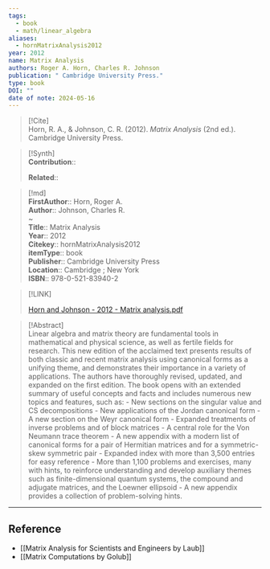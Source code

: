 ```yaml
---
tags:
  - book
  - math/linear_algebra
aliases:
  - hornMatrixAnalysis2012
year: 2012
name: Matrix Analysis
authors: Roger A. Horn, Charles R. Johnson
publication: " Cambridge University Press."
type: book
DOI: ""
date of note: 2024-05-16
---
```


> [!Cite]  
> Horn, R. A., & Johnson, C. R. (2012). _Matrix Analysis_ (2nd ed.). Cambridge University Press.

>[!Synth]  
>**Contribution**::  
>  
>**Related**::   
>  
  
>[!md]  
> **FirstAuthor**:: Horn, Roger A.  
> **Author**:: Johnson, Charles R.  
~  
> **Title**:: Matrix Analysis  
> **Year**:: 2012  
> **Citekey**:: hornMatrixAnalysis2012  
> **itemType**:: book  
> **Publisher**:: Cambridge University Press  
> **Location**:: Cambridge ; New York  
> **ISBN**:: 978-0-521-83940-2  

> [!LINK]  
> 
> [Horn and Johnson - 2012 - Matrix analysis.pdf](file:///home/lukexie/Documents/Papers/storage/DGZMTUF5/Horn%20and%20Johnson%20-%202012%20-%20Matrix%20analysis.pdf) 
>  

> [!Abstract]  
> Linear algebra and matrix theory are fundamental tools in mathematical and physical science, as well as fertile fields for research. This new edition of the acclaimed text presents results of both classic and recent matrix analysis using canonical forms as a unifying theme, and demonstrates their importance in a variety of applications. The authors have thoroughly revised, updated, and expanded on the first edition. The book opens with an extended summary of useful concepts and facts and includes numerous new topics and features, such as: - New sections on the singular value and CS decompositions - New applications of the Jordan canonical form - A new section on the Weyr canonical form - Expanded treatments of inverse problems and of block matrices - A central role for the Von Neumann trace theorem - A new appendix with a modern list of canonical forms for a pair of Hermitian matrices and for a symmetric-skew symmetric pair - Expanded index with more than 3,500 entries for easy reference - More than 1,100 problems and exercises, many with hints, to reinforce understanding and develop auxiliary themes such as finite-dimensional quantum systems, the compound and adjugate matrices, and the Loewner ellipsoid - A new appendix provides a collection of problem-solving hints.  
>


-----
## Reference


- [[Matrix Analysis for Scientists and Engineers by Laub]]
- [[Matrix Computations by Golub]]